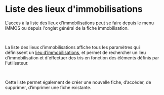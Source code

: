 # Liste des lieux d'immobilisations

L'accès à la liste des lieux d'immobilisations peut se faire depuis le menu IMMOS ou depuis l'onglet général de la fiche immobilisation.


 


La liste des lieux d’immobilisations affiche tous les paramètres qui définissent un [lieu d’immobilisations](LieuImmobilisations.md), et permet de rechercher un lieu d'immobilisation et d'effectuer des tris en fonction des éléments définis par l'utilisateur.


 


Cette liste permet également de créer une nouvelle fiche, d’accéder, de supprimer, d’imprimer une fiche existante.


